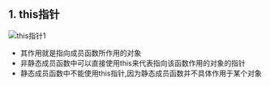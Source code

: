 ## 1. this指针

![this指针1](https://note.youdao.com/yws/api/personal/file/WEBd30f41942a4b9b9a90c981a5a29302c3?method=download&shareKey=d837a4316e9b564e5a5e205b9b49b34a)

* 其作用就是指向成员函数所作用的对象
* 非静态成员函数中可以直接使用this来代表指向该函数作用的对象的指针
* 静态成员函数中不能使用this指针,因为静态成员函数并不具体作用于某个对象
